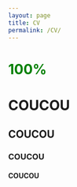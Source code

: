 ```yaml
---
layout: page
title: CV
permalink: /CV/
---
```


# <p><span style="color:green"><strong>100%</strong></span> </p>
# COUCOU
## COUCOU
### COUCOU
#### COUCOU
